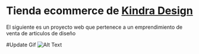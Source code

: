 # Tienda ecommerce de [Kindra Design](https://www.instagram.com/kindradesign/)
El siguiente es un proyecto web que pertenece a un emprendimiento de venta de articulos de diseño


#Update Gif
![Alt Text](https://giphy.com/gifs/eFuH7S2bIu1ABOSz9s/tile)


